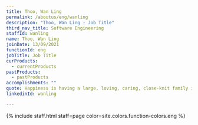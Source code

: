 ```yaml
---
title: Thoo, Wan Ling
permalink: /aboutus/eng/wanling
description: "Thoo, Wan Ling - Job Title"
third_nav_title: Software Engineering
staffId: wanling
name: Thoo, Wan Ling
joinDate: 13/09/2021
functionId: eng
jobTitle: Job Title
curProducts:
  - currentProducts
pastProducts:
  - pastProducts
accomplishments: ""
quote: Happiness is having a large, loving, caring, close-knit family in another city.
linkedinId: wanling

---
```


{% include staff.html staff=page color=site.colors.function-colors.eng %}

